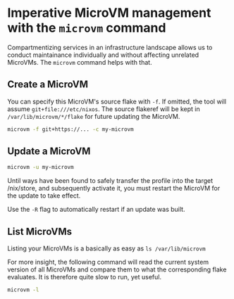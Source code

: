 # Imperative MicroVM management with the `microvm` command

Compartmentizing services in an infrastructure landscape allows us to
conduct maintainance individually and without affecting unrelated
MicroVMs. The `microvm` command helps with that.

## Create a MicroVM

You can specify this MicroVM's source flake with `-f`. If omitted, the
tool will assume `git+file:///etc/nixos`. The source flakeref will be
kept in `/var/lib/microvm/*/flake` for future updating the MicroVM.

```bash
microvm -f git+https://... -c my-microvm
```

## Update a MicroVM

```bash
microvm -u my-microvm
```

Until ways have been found to safely transfer the profile into the
target /nix/store, and subsequently activate it, you must restart the
MicroVM for the update to take effect.

Use the `-R` flag to automatically restart if an update was built.

## List MicroVMs

Listing your MicroVMs is a basically as easy as `ls /var/lib/microvm`

For more insight, the following command will read the current system
version of all MicroVMs and compare them to what the corresponding
flake evaluates. It is therefore quite slow to run, yet useful.

```bash
microvm -l
```

